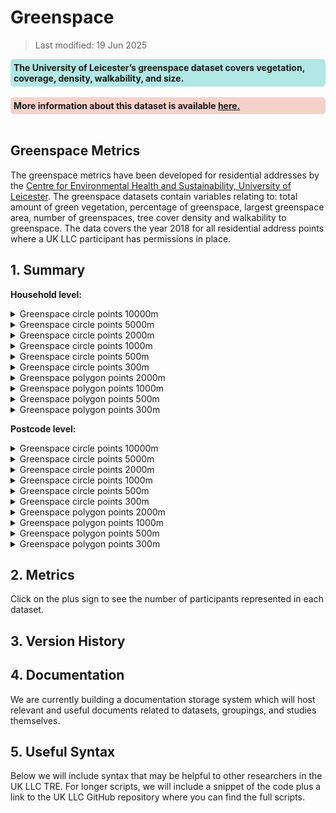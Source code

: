 # Greenspace 


>Last modified: 19 Jun 2025

<div style="background-color: rgba(0, 178, 169, 0.3); padding: 5px; border-radius: 5px;"><strong>The University of Leicester’s greenspace dataset covers vegetation, coverage, density, walkability, and size.</strong></div>  
<br>

<div style="background-color: rgba(229, 106, 84, 0.3); padding: 5px; border-radius: 5px;"><strong>More information about this dataset is available <a href="Understanding_greenspace.html" target="_blank">here.</a></strong></div>  
<br>

## Greenspace Metrics

The greenspace metrics have been developed for residential addresses by the [Centre for Environmental Health and Sustainability, University of Leicester](https://le.ac.uk/cehs/research/longitudinal-linkage-collaboration). The greenspace datasets contain variables relating to: total amount of green vegetation, percentage of greenspace, largest greenspace area, number of greenspaces, tree cover density and walkability to greenspace. The data covers the year 2018 for all residential address points where a UK LLC participant has permissions in place.

## 1. Summary 

**Household level:**

<details>
  <summary> Greenspace circle points 10000m</summary>

This dataset contains greenspace metrics that are available for a 10000m circular buffer around participant addresses.

| **Dataset Descriptor**             | **Dataset-specific Information**                                                                                                                                                           |
|-----------------------------------|---------------------------------------------------------------------------------------------------------------------------------------------------------------------------------------------|
| Name of dataset in TRE            | greenspace_circle_points_10000m_hh                                                                                                                                                             |
| Citation (APA)                    | |
| Download citation                 |                                                                                                 |
| Owner                             | University of Leicester                                                                                                                                                                     |
| Temporal coverage                 | 1990-2020                                                                                                                                                                                  |
| Geographical coverage             | United Kingdom                                                                                                                                                                           |
| Key link                          | https://le.ac.uk/people/sarah-johnson                                                                                               |
| Keywords                          | Greenspace, Environment, Walkability                                                                                                                                                            |
| Participant count                 |                                                                                                                                                                                             |
| Number of variables               |                                                                                                                                                                                             |
| Number of observations            |                                                                                                                                                                                             |
| Latest extract date               |                                                                                                                                                                                             |
| Specific restrictions to data use |                                                                                                                                                                                             |
| Build a data request              |                                                                                                                                                                                             |
| Version                           | 
1                                                                                                                                                                                           | 

**Variables:**
| **Variable Group** | **Variable** | **Description** | **Source** | **Date range of data** |
|--------------------|--------------|------------------|------------|-------------------------|
|                    |              |                  |            |                         |
|                    |              |                  |            |                         |
|                    |              |                  |            |                         |
|                    |              |                  |            |                         |
|                    |              |                  |            |                         |

</details>

<details>
  <summary> Greenspace circle points 5000m</summary>

This dataset contains greenspace metrics that are available for a 5000m circular buffer around participant addresses.

| **Dataset Descriptor**             | **Dataset-specific Information**                                                                                                                                                           |
|-----------------------------------|---------------------------------------------------------------------------------------------------------------------------------------------------------------------------------------------|
| Name of dataset in TRE            | greenspace_circle_points_5000m_hh                                                                                                                                                              |
| Citation (APA)                    | |
| Download citation                 |                                                                                                 |
| Owner                             | University of Leicester                                                                                                                                                                     |
| Temporal coverage                 | 1990-2020                                                                                                                                                                                  |
| Geographical coverage             | United Kingdom                                                                                                                                                                           |
| Key link                          | https://le.ac.uk/people/sarah-johnson                                                                                               |
| Keywords                          | Greenspace, Environment, Walkability                                                                                                                                                            |
| Participant count                 |                                                                                                                                                                                             |
| Number of variables               |                                                                                                                                                                                             |
| Number of observations            |                                                                                                                                                                                             |
| Latest extract date               |                                                                                                                                                                                             |
| Specific restrictions to data use |                                                                                                                                                                                             |
| Build a data request              |                                                                                                                                                                                             |
| Version                           | 
1                                                                                                                                                                                           | 

**Variables:**
| **Variable Group** | **Variable** | **Description** | **Source** | **Date range of data** |
|--------------------|--------------|------------------|------------|-------------------------|
|                    |              |                  |            |                         |
|                    |              |                  |            |                         |
|                    |              |                  |            |                         |
|                    |              |                  |            |                         |
|                    |              |                  |            |                         |

</details>

<details>
  <summary> Greenspace circle points 2000m</summary>

This dataset contains greenspace metrics that are available for a 2000m circular buffer around participant addresses.

| **Dataset Descriptor**             | **Dataset-specific Information**                                                                                                                                                           |
|-----------------------------------|---------------------------------------------------------------------------------------------------------------------------------------------------------------------------------------------|
| Name of dataset in TRE            | greenspace_circle_points_2000m_hh                                                                                                                                                              |
| Citation (APA)                    | |
| Download citation                 |                                                                                                 |
| Owner                             | University of Leicester                                                                                                                                                                     |
| Temporal coverage                 | 1990-2020                                                                                                                                                                                  |
| Geographical coverage             | United Kingdom                                                                                                                                                                           |
| Key link                          | https://le.ac.uk/people/sarah-johnson                                                                                               |
| Keywords                          | Greenspace, Environment, Walkability                                                                                                                                                            |
| Participant count                 |                                                                                                                                                                                             |
| Number of variables               |                                                                                                                                                                                             |
| Number of observations            |                                                                                                                                                                                             |
| Latest extract date               |                                                                                                                                                                                             |
| Specific restrictions to data use |                                                                                                                                                                                             |
| Build a data request              |                                                                                                                                                                                             |
| Version                           | 
1                                                                                                                                                                                           | 

**Variables:**
| **Variable Group** | **Variable** | **Description** | **Source** | **Date range of data** |
|--------------------|--------------|------------------|------------|-------------------------|
|                    |              |                  |            |                         |
|                    |              |                  |            |                         |
|                    |              |                  |            |                         |
|                    |              |                  |            |                         |
|                    |              |                  |            |                         |

</details>

<details>
  <summary> Greenspace circle points 1000m</summary>

This dataset contains greenspace metrics that are available for a 1000m circular buffer around participant addresses.

| **Dataset Descriptor**             | **Dataset-specific Information**                                                                                                                                                           |
|-----------------------------------|---------------------------------------------------------------------------------------------------------------------------------------------------------------------------------------------|
| Name of dataset in TRE            | greenspace_circle_points_1000m_hh                                                                                                                                                              |
| Citation (APA)                    | |
| Download citation                 |                                                                                                 |
| Owner                             | University of Leicester                                                                                                                                                                     |
| Temporal coverage                 | 1990-2020                                                                                                                                                                                  |
| Geographical coverage             | United Kingdom                                                                                                                                                                           |
| Key link                          | https://le.ac.uk/people/sarah-johnson                                                                                               |
| Keywords                          | Greenspace, Environment, Walkability                                                                                                                                                            |
| Participant count                 |                                                                                                                                                                                             |
| Number of variables               |                                                                                                                                                                                             |
| Number of observations            |                                                                                                                                                                                             |
| Latest extract date               |                                                                                                                                                                                             |
| Specific restrictions to data use |                                                                                                                                                                                             |
| Build a data request              |                                                                                                                                                                                             |
| Version                           | 
1                                                                                                                                                                                           | 

**Variables:**
| **Variable Group** | **Variable** | **Description** | **Source** | **Date range of data** |
|--------------------|--------------|------------------|------------|-------------------------|
|                    |              |                  |            |                         |
|                    |              |                  |            |                         |
|                    |              |                  |            |                         |
|                    |              |                  |            |                         |
|                    |              |                  |            |                         |

</details>

<details>
  <summary> Greenspace circle points 500m</summary>

This dataset contains greenspace metrics that are available for a 500m circular buffer around participant addresses.

| **Dataset Descriptor**             | **Dataset-specific Information**                                                                                                                                                           |
|-----------------------------------|---------------------------------------------------------------------------------------------------------------------------------------------------------------------------------------------|
| Name of dataset in TRE            | greenspace_circle_points_500m_hh                                                                                                                                                              |
| Citation (APA)                    | |
| Download citation                 |                                                                                                 |
| Owner                             | University of Leicester                                                                                                                                                                     |
| Temporal coverage                 | 1990-2020                                                                                                                                                                                  |
| Geographical coverage             | United Kingdom                                                                                                                                                                           |
| Key link                          | https://le.ac.uk/people/sarah-johnson                                                                                               |
| Keywords                          | Greenspace, Environment, Walkability                                                                                                                                                            |
| Participant count                 |                                                                                                                                                                                             |
| Number of variables               |                                                                                                                                                                                             |
| Number of observations            |                                                                                                                                                                                             |
| Latest extract date               |                                                                                                                                                                                             |
| Specific restrictions to data use |                                                                                                                                                                                             |
| Build a data request              |                                                                                                                                                                                             |
| Version                           | 
1                                                                                                                                                                                           | 

**Variables:**
| **Variable Group** | **Variable** | **Description** | **Source** | **Date range of data** |
|--------------------|--------------|------------------|------------|-------------------------|
|                    |              |                  |            |                         |
|                    |              |                  |            |                         |
|                    |              |                  |            |                         |
|                    |              |                  |            |                         |
|                    |              |                  |            |                         |

</details>

<details>
  <summary> Greenspace circle points 300m</summary>

This dataset contains greenspace metrics that are available for a 300m circular buffer around participant addresses.

| **Dataset Descriptor**             | **Dataset-specific Information**                                                                                                                                                           |
|-----------------------------------|---------------------------------------------------------------------------------------------------------------------------------------------------------------------------------------------|
| Name of dataset in TRE            | greenspace_circle_points_300m_hh                                                                                                                                                              |
| Citation (APA)                    | |
| Download citation                 |                                                                                                 |
| Owner                             | University of Leicester                                                                                                                                                                     |
| Temporal coverage                 | 1990-2020                                                                                                                                                                                  |
| Geographical coverage             | United Kingdom                                                                                                                                                                           |
| Key link                          | https://le.ac.uk/people/sarah-johnson                                                                                               |
| Keywords                          | Greenspace, Environment, Walkability                                                                                                                                                            |
| Participant count                 |                                                                                                                                                                                             |
| Number of variables               |                                                                                                                                                                                             |
| Number of observations            |                                                                                                                                                                                             |
| Latest extract date               |                                                                                                                                                                                             |
| Specific restrictions to data use |                                                                                                                                                                                             |
| Build a data request              |                                                                                                                                                                                             |
| Version                           | 
1                                                                                                                                                                                           | 

**Variables:**
| **Variable Group** | **Variable** | **Description** | **Source** | **Date range of data** |
|--------------------|--------------|------------------|------------|-------------------------|
|                    |              |                  |            |                         |
|                    |              |                  |            |                         |
|                    |              |                  |            |                         |
|                    |              |                  |            |                         |
|                    |              |                  |            |                         |

</details>

<details>
  <summary> Greenspace polygon points 2000m </summary>

This dataset contains greenspace metrics that are available for a 2000m distance along a road and path network from a specific participant address point.

| **Dataset Descriptor**             | **Dataset-specific Information**                                                                                                                                                           |
|-----------------------------------|---------------------------------------------------------------------------------------------------------------------------------------------------------------------------------------------|
| Name of dataset in TRE            | greespace_polygon_points_2000m_hh                                                                                                                                                               |
| Citation (APA)                    | |
| Download citation                 |                                                                                                 |
| Owner                             | University of Leicester                                                                                                                                                                     |
| Temporal coverage                 | 1990-2020                                                                                                                                                                                  |
| Geographical coverage             | United Kingdom                                                                                                                                                                           |
| Key link                          | https://le.ac.uk/people/sarah-johnson                                                                                               |
| Keywords                          | Greenspace, Environment, Walkability                                                                                                                                                            |
| Participant count                 |                                                                                                                                                                                             |
| Number of variables               |                                                                                                                                                                                             |
| Number of observations            |                                                                                                                                                                                             |
| Latest extract date               |                                                                                                                                                                                             |
| Specific restrictions to data use |                                                                                                                                                                                             |
| Build a data request              |                                                                                                                                                                                             |
| Version                           | 
1                                                                                                                                                                                           | 

**Variables:**
| **Variable Group** | **Variable** | **Description** | **Source** | **Date range of data** |
|--------------------|--------------|------------------|------------|-------------------------|
|                    |              |                  |            |                         |
|                    |              |                  |            |                         |
|                    |              |                  |            |                         |
|                    |              |                  |            |                         |
|                    |              |                  |            |                         |

</details>

<details>
  <summary> Greenspace polygon points 1000m </summary>

This dataset contains greenspace metrics that are available for a 1000m distance along a road and path network from a specific participant address point.

| **Dataset Descriptor**             | **Dataset-specific Information**                                                                                                                                                           |
|-----------------------------------|---------------------------------------------------------------------------------------------------------------------------------------------------------------------------------------------|
| Name of dataset in TRE            | greespace_polygon_points_1000m_hh                                                                                                                                                               |
| Citation (APA)                    | |
| Download citation                 |                                                                                                 |
| Owner                             | University of Leicester                                                                                                                                                                     |
| Temporal coverage                 | 1990-2020                                                                                                                                                                                  |
| Geographical coverage             | United Kingdom                                                                                                                                                                           |
| Key link                          | https://le.ac.uk/people/sarah-johnson                                                                                               |
| Keywords                          | Greenspace, Environment, Walkability                                                                                                                                                            |
| Participant count                 |                                                                                                                                                                                             |
| Number of variables               |                                                                                                                                                                                             |
| Number of observations            |                                                                                                                                                                                             |
| Latest extract date               |                                                                                                                                                                                             |
| Specific restrictions to data use |                                                                                                                                                                                             |
| Build a data request              |                                                                                                                                                                                             |
| Version                           | 
1                                                                                                                                                                                           | 

**Variables:**
| **Variable Group** | **Variable** | **Description** | **Source** | **Date range of data** |
|--------------------|--------------|------------------|------------|-------------------------|
|                    |              |                  |            |                         |
|                    |              |                  |            |                         |
|                    |              |                  |            |                         |
|                    |              |                  |            |                         |
|                    |              |                  |            |                         |

</details>

<details>
  <summary> Greenspace polygon points 500m </summary>

This dataset contains greenspace metrics that are available for a 500m distance along a road and path network from a specific participant address point.

| **Dataset Descriptor**             | **Dataset-specific Information**                                                                                                                                                           |
|-----------------------------------|---------------------------------------------------------------------------------------------------------------------------------------------------------------------------------------------|
| Name of dataset in TRE            | greespace_polygon_points_500m_hh                                                                                                                                                               |
| Citation (APA)                    | |
| Download citation                 |                                                                                                 |
| Owner                             | University of Leicester                                                                                                                                                                     |
| Temporal coverage                 | 1990-2020                                                                                                                                                                                  |
| Geographical coverage             | United Kingdom                                                                                                                                                                           |
| Key link                          | https://le.ac.uk/people/sarah-johnson                                                                                               |
| Keywords                          | Greenspace, Environment, Walkability                                                                                                                                                            |
| Participant count                 |                                                                                                                                                                                             |
| Number of variables               |                                                                                                                                                                                             |
| Number of observations            |                                                                                                                                                                                             |
| Latest extract date               |                                                                                                                                                                                             |
| Specific restrictions to data use |                                                                                                                                                                                             |
| Build a data request              |                                                                                                                                                                                             |
| Version                           | 
1                                                                                                                                                                                           | 

**Variables:**
| **Variable Group** | **Variable** | **Description** | **Source** | **Date range of data** |
|--------------------|--------------|------------------|------------|-------------------------|
|                    |              |                  |            |                         |
|                    |              |                  |            |                         |
|                    |              |                  |            |                         |
|                    |              |                  |            |                         |
|                    |              |                  |            |                         |

</details>

<details>
  <summary> Greenspace polygon points 300m </summary>

This dataset contains greenspace metrics that are available for a 300m distance along a road and path network from a specific participant address point.

| **Dataset Descriptor**             | **Dataset-specific Information**                                                                                                                                                           |
|-----------------------------------|---------------------------------------------------------------------------------------------------------------------------------------------------------------------------------------------|
| Name of dataset in TRE            | greespace_polygon_points_300m_hh                                                                                                                                                               |
| Citation (APA)                    | |
| Download citation                 |                                                                                                 |
| Owner                             | University of Leicester                                                                                                                                                                     |
| Temporal coverage                 | 1990-2020                                                                                                                                                                                  |
| Geographical coverage             | United Kingdom                                                                                                                                                                           |
| Key link                          | https://le.ac.uk/people/sarah-johnson                                                                                               |
| Keywords                          | Greenspace, Environment, Walkability                                                                                                                                                            |
| Participant count                 |                                                                                                                                                                                             |
| Number of variables               |                                                                                                                                                                                             |
| Number of observations            |                                                                                                                                                                                             |
| Latest extract date               |                                                                                                                                                                                             |
| Specific restrictions to data use |                                                                                                                                                                                             |
| Build a data request              |                                                                                                                                                                                             |
| Version                           | 
1                                                                                                                                                                                           | 

**Variables:**
| **Variable Group** | **Variable** | **Description** | **Source** | **Date range of data** |
|--------------------|--------------|------------------|------------|-------------------------|
|                    |              |                  |            |                         |
|                    |              |                  |            |                         |
|                    |              |                  |            |                         |
|                    |              |                  |            |                         |
|                    |              |                  |            |                         |

</details>

**Postcode level:**

<details>
  <summary> Greenspace circle points 10000m</summary>

This dataset contains greenspace metrics that are available for a 10000m circular buffer around participant postcodes.

| **Dataset Descriptor**             | **Dataset-specific Information**                                                                                                                                                           |
|-----------------------------------|---------------------------------------------------------------------------------------------------------------------------------------------------------------------------------------------|
| Name of dataset in TRE            | greenspace_circle_points_10000m_pc                                                                                                                                                             |
| Citation (APA)                    | |
| Download citation                 |                                                                                                 |
| Owner                             | University of Leicester                                                                                                                                                                     |
| Temporal coverage                 | 1990-2020                                                                                                                                                                                  |
| Geographical coverage             | United Kingdom                                                                                                                                                                           |
| Key link                          | https://le.ac.uk/people/sarah-johnson                                                                                               |
| Keywords                          | Greenspace, Environment, Walkability                                                                                                                                                            |
| Participant count                 |                                                                                                                                                                                             |
| Number of variables               |                                                                                                                                                                                             |
| Number of observations            |                                                                                                                                                                                             |
| Latest extract date               |                                                                                                                                                                                             |
| Specific restrictions to data use |                                                                                                                                                                                             |
| Build a data request              |                                                                                                                                                                                             |
| Version                           | 
1                                                                                                                                                                                           | 

**Variables:**
| **Variable Group** | **Variable** | **Description** | **Source** | **Date range of data** |
|--------------------|--------------|------------------|------------|-------------------------|
|                    |              |                  |            |                         |
|                    |              |                  |            |                         |
|                    |              |                  |            |                         |
|                    |              |                  |            |                         |
|                    |              |                  |            |                         |

</details>

<details>
  <summary> Greenspace circle points 5000m</summary>

This dataset contains greenspace metrics that are available for a 5000m circular buffer around participant postcodes.

| **Dataset Descriptor**             | **Dataset-specific Information**                                                                                                                                                           |
|-----------------------------------|---------------------------------------------------------------------------------------------------------------------------------------------------------------------------------------------|
| Name of dataset in TRE            | greenspace_circle_points_5000m_pc                                                                                                                                                              |
| Citation (APA)                    | |
| Download citation                 |                                                                                                 |
| Owner                             | University of Leicester                                                                                                                                                                     |
| Temporal coverage                 | 1990-2020                                                                                                                                                                                  |
| Geographical coverage             | United Kingdom                                                                                                                                                                           |
| Key link                          | https://le.ac.uk/people/sarah-johnson                                                                                               |
| Keywords                          | Greenspace, Environment, Walkability                                                                                                                                                            |
| Participant count                 |                                                                                                                                                                                             |
| Number of variables               |                                                                                                                                                                                             |
| Number of observations            |                                                                                                                                                                                             |
| Latest extract date               |                                                                                                                                                                                             |
| Specific restrictions to data use |                                                                                                                                                                                             |
| Build a data request              |                                                                                                                                                                                             |
| Version                           | 
1                                                                                                                                                                                           | 

**Variables:**
| **Variable Group** | **Variable** | **Description** | **Source** | **Date range of data** |
|--------------------|--------------|------------------|------------|-------------------------|
|                    |              |                  |            |                         |
|                    |              |                  |            |                         |
|                    |              |                  |            |                         |
|                    |              |                  |            |                         |
|                    |              |                  |            |                         |

</details>

<details>
  <summary> Greenspace circle points 2000m</summary>

This dataset contains greenspace metrics that are available for a 2000m circular buffer around participant postcodes.

| **Dataset Descriptor**             | **Dataset-specific Information**                                                                                                                                                           |
|-----------------------------------|---------------------------------------------------------------------------------------------------------------------------------------------------------------------------------------------|
| Name of dataset in TRE            | greenspace_circle_points_2000m_pc                                                                                                                                                              |
| Citation (APA)                    | |
| Download citation                 |                                                                                                 |
| Owner                             | University of Leicester                                                                                                                                                                     |
| Temporal coverage                 | 1990-2020                                                                                                                                                                                  |
| Geographical coverage             | United Kingdom                                                                                                                                                                           |
| Key link                          | https://le.ac.uk/people/sarah-johnson                                                                                               |
| Keywords                          | Greenspace, Environment, Walkability                                                                                                                                                            |
| Participant count                 |                                                                                                                                                                                             |
| Number of variables               |                                                                                                                                                                                             |
| Number of observations            |                                                                                                                                                                                             |
| Latest extract date               |                                                                                                                                                                                             |
| Specific restrictions to data use |                                                                                                                                                                                             |
| Build a data request              |                                                                                                                                                                                             |
| Version                           | 
1                                                                                                                                                                                           | 

**Variables:**
| **Variable Group** | **Variable** | **Description** | **Source** | **Date range of data** |
|--------------------|--------------|------------------|------------|-------------------------|
|                    |              |                  |            |                         |
|                    |              |                  |            |                         |
|                    |              |                  |            |                         |
|                    |              |                  |            |                         |
|                    |              |                  |            |                         |

</details>

<details>
  <summary> Greenspace circle points 1000m</summary>

This dataset contains greenspace metrics that are available for a 1000m circular buffer around participant postcodes.

| **Dataset Descriptor**             | **Dataset-specific Information**                                                                                                                                                           |
|-----------------------------------|---------------------------------------------------------------------------------------------------------------------------------------------------------------------------------------------|
| Name of dataset in TRE            | greenspace_circle_points_1000m_pc                                                                                                                                                              |
| Citation (APA)                    | |
| Download citation                 |                                                                                                 |
| Owner                             | University of Leicester                                                                                                                                                                     |
| Temporal coverage                 | 1990-2020                                                                                                                                                                                  |
| Geographical coverage             | United Kingdom                                                                                                                                                                           |
| Key link                          | https://le.ac.uk/people/sarah-johnson                                                                                               |
| Keywords                          | Greenspace, Environment, Walkability                                                                                                                                                            |
| Participant count                 |                                                                                                                                                                                             |
| Number of variables               |                                                                                                                                                                                             |
| Number of observations            |                                                                                                                                                                                             |
| Latest extract date               |                                                                                                                                                                                             |
| Specific restrictions to data use |                                                                                                                                                                                             |
| Build a data request              |                                                                                                                                                                                             |
| Version                           | 
1                                                                                                                                                                                           | 

**Variables:**
| **Variable Group** | **Variable** | **Description** | **Source** | **Date range of data** |
|--------------------|--------------|------------------|------------|-------------------------|
|                    |              |                  |            |                         |
|                    |              |                  |            |                         |
|                    |              |                  |            |                         |
|                    |              |                  |            |                         |
|                    |              |                  |            |                         |

</details>

<details>
  <summary> Greenspace circle points 500m</summary>

This dataset contains greenspace metrics that are available for a 500m circular buffer around participant postcodes.

| **Dataset Descriptor**             | **Dataset-specific Information**                                                                                                                                                           |
|-----------------------------------|---------------------------------------------------------------------------------------------------------------------------------------------------------------------------------------------|
| Name of dataset in TRE            | greenspace_circle_points_500m_pc                                                                                                                                                              |
| Citation (APA)                    | |
| Download citation                 |                                                                                                 |
| Owner                             | University of Leicester                                                                                                                                                                     |
| Temporal coverage                 | 1990-2020                                                                                                                                                                                  |
| Geographical coverage             | United Kingdom                                                                                                                                                                           |
| Key link                          | https://le.ac.uk/people/sarah-johnson                                                                                               |
| Keywords                          | Greenspace, Environment, Walkability                                                                                                                                                            |
| Participant count                 |                                                                                                                                                                                             |
| Number of variables               |                                                                                                                                                                                             |
| Number of observations            |                                                                                                                                                                                             |
| Latest extract date               |                                                                                                                                                                                             |
| Specific restrictions to data use |                                                                                                                                                                                             |
| Build a data request              |                                                                                                                                                                                             |
| Version                           | 
1                                                                                                                                                                                           | 

**Variables:**
| **Variable Group** | **Variable** | **Description** | **Source** | **Date range of data** |
|--------------------|--------------|------------------|------------|-------------------------|
|                    |              |                  |            |                         |
|                    |              |                  |            |                         |
|                    |              |                  |            |                         |
|                    |              |                  |            |                         |
|                    |              |                  |            |                         |

</details>

<details>
  <summary> Greenspace circle points 300m</summary>

This dataset contains greenspace metrics that are available for a 300m circular buffer around participant postcodes.

| **Dataset Descriptor**             | **Dataset-specific Information**                                                                                                                                                           |
|-----------------------------------|---------------------------------------------------------------------------------------------------------------------------------------------------------------------------------------------|
| Name of dataset in TRE            | greenspace_circle_points_300m_pc                                                                                                                                                              |
| Citation (APA)                    | |
| Download citation                 |                                                                                                 |
| Owner                             | University of Leicester                                                                                                                                                                     |
| Temporal coverage                 | 1990-2020                                                                                                                                                                                  |
| Geographical coverage             | United Kingdom                                                                                                                                                                           |
| Key link                          | https://le.ac.uk/people/sarah-johnson                                                                                               |
| Keywords                          | Greenspace, Environment, Walkability                                                                                                                                                            |
| Participant count                 |                                                                                                                                                                                             |
| Number of variables               |                                                                                                                                                                                             |
| Number of observations            |                                                                                                                                                                                             |
| Latest extract date               |                                                                                                                                                                                             |
| Specific restrictions to data use |                                                                                                                                                                                             |
| Build a data request              |                                                                                                                                                                                             |
| Version                           | 
1                                                                                                                                                                                           | 

**Variables:**
| **Variable Group** | **Variable** | **Description** | **Source** | **Date range of data** |
|--------------------|--------------|------------------|------------|-------------------------|
|                    |              |                  |            |                         |
|                    |              |                  |            |                         |
|                    |              |                  |            |                         |
|                    |              |                  |            |                         |
|                    |              |                  |            |                         |

</details>

<details>
  <summary> Greenspace polygon points 2000m </summary>

This dataset contains greenspace metrics that are available for a 2000m distance along a road and path network from a specific participant postcodes.

| **Dataset Descriptor**             | **Dataset-specific Information**                                                                                                                                                           |
|-----------------------------------|---------------------------------------------------------------------------------------------------------------------------------------------------------------------------------------------|
| Name of dataset in TRE            | greespace_polygon_points_2000m_pc                                                                                                                                                               |
| Citation (APA)                    | |
| Download citation                 |                                                                                                 |
| Owner                             | University of Leicester                                                                                                                                                                     |
| Temporal coverage                 | 1990-2020                                                                                                                                                                                  |
| Geographical coverage             | United Kingdom                                                                                                                                                                           |
| Key link                          | https://le.ac.uk/people/sarah-johnson                                                                                               |
| Keywords                          | Greenspace, Environment, Walkability                                                                                                                                                            |
| Participant count                 |                                                                                                                                                                                             |
| Number of variables               |                                                                                                                                                                                             |
| Number of observations            |                                                                                                                                                                                             |
| Latest extract date               |                                                                                                                                                                                             |
| Specific restrictions to data use |                                                                                                                                                                                             |
| Build a data request              |                                                                                                                                                                                             |
| Version                           | 
1                                                                                                                                                                                           | 

**Variables:**
| **Variable Group** | **Variable** | **Description** | **Source** | **Date range of data** |
|--------------------|--------------|------------------|------------|-------------------------|
|                    |              |                  |            |                         |
|                    |              |                  |            |                         |
|                    |              |                  |            |                         |
|                    |              |                  |            |                         |
|                    |              |                  |            |                         |

</details>

<details>
  <summary> Greenspace polygon points 1000m </summary>

This dataset contains greenspace metrics that are available for a 1000m distance along a road and path network from a specific participant postcodes.

| **Dataset Descriptor**             | **Dataset-specific Information**                                                                                                                                                           |
|-----------------------------------|---------------------------------------------------------------------------------------------------------------------------------------------------------------------------------------------|
| Name of dataset in TRE            | greespace_polygon_points_1000m_pc                                                                                                                                                               |
| Citation (APA)                    | |
| Download citation                 |                                                                                                 |
| Owner                             | University of Leicester                                                                                                                                                                     |
| Temporal coverage                 | 1990-2020                                                                                                                                                                                  |
| Geographical coverage             | United Kingdom                                                                                                                                                                           |
| Key link                          | https://le.ac.uk/people/sarah-johnson                                                                                               |
| Keywords                          | Greenspace, Environment, Walkability                                                                                                                                                            |
| Participant count                 |                                                                                                                                                                                             |
| Number of variables               |                                                                                                                                                                                             |
| Number of observations            |                                                                                                                                                                                             |
| Latest extract date               |                                                                                                                                                                                             |
| Specific restrictions to data use |                                                                                                                                                                                             |
| Build a data request              |                                                                                                                                                                                             |
| Version                           | 
1                                                                                                                                                                                           | 

**Variables:**
| **Variable Group** | **Variable** | **Description** | **Source** | **Date range of data** |
|--------------------|--------------|------------------|------------|-------------------------|
|                    |              |                  |            |                         |
|                    |              |                  |            |                         |
|                    |              |                  |            |                         |
|                    |              |                  |            |                         |
|                    |              |                  |            |                         |

</details>

<details>
  <summary> Greenspace polygon points 500m </summary>

This dataset contains greenspace metrics that are available for a 500m distance along a road and path network from a specific participant postcodes.

| **Dataset Descriptor**             | **Dataset-specific Information**                                                                                                                                                           |
|-----------------------------------|---------------------------------------------------------------------------------------------------------------------------------------------------------------------------------------------|
| Name of dataset in TRE            | greespace_polygon_points_500m_pc                                                                                                                                                               |
| Citation (APA)                    | |
| Download citation                 |                                                                                                 |
| Owner                             | University of Leicester                                                                                                                                                                     |
| Temporal coverage                 | 1990-2020                                                                                                                                                                                  |
| Geographical coverage             | United Kingdom                                                                                                                                                                           |
| Key link                          | https://le.ac.uk/people/sarah-johnson                                                                                               |
| Keywords                          | Greenspace, Environment, Walkability                                                                                                                                                            |
| Participant count                 |                                                                                                                                                                                             |
| Number of variables               |                                                                                                                                                                                             |
| Number of observations            |                                                                                                                                                                                             |
| Latest extract date               |                                                                                                                                                                                             |
| Specific restrictions to data use |                                                                                                                                                                                             |
| Build a data request              |                                                                                                                                                                                             |
| Version                           | 
1                                                                                                                                                                                           | 

**Variables:**
| **Variable Group** | **Variable** | **Description** | **Source** | **Date range of data** |
|--------------------|--------------|------------------|------------|-------------------------|
|                    |              |                  |            |                         |
|                    |              |                  |            |                         |
|                    |              |                  |            |                         |
|                    |              |                  |            |                         |
|                    |              |                  |            |                         |

</details>

<details>
  <summary> Greenspace polygon points 300m </summary>

This dataset contains greenspace metrics that are available for a 300m distance along a road and path network from a specific participant postcodes.

| **Dataset Descriptor**             | **Dataset-specific Information**                                                                                                                                                           |
|-----------------------------------|---------------------------------------------------------------------------------------------------------------------------------------------------------------------------------------------|
| Name of dataset in TRE            | greespace_polygon_points_300m_pc                                                                                                                                                               |
| Citation (APA)                    | |
| Download citation                 |                                                                                                 |
| Owner                             | University of Leicester                                                                                                                                                                     |
| Temporal coverage                 | 1990-2020                                                                                                                                                                                  |
| Geographical coverage             | United Kingdom                                                                                                                                                                           |
| Key link                          | https://le.ac.uk/people/sarah-johnson                                                                                               |
| Keywords                          | Greenspace, Environment, Walkability                                                                                                                                                            |
| Participant count                 |                                                                                                                                                                                             |
| Number of variables               |                                                                                                                                                                                             |
| Number of observations            |                                                                                                                                                                                             |
| Latest extract date               |                                                                                                                                                                                             |
| Specific restrictions to data use |                                                                                                                                                                                             |
| Build a data request              |                                                                                                                                                                                             |
| Version                           | 
1                                                                                                                                                                                           | 

**Variables:**
| **Variable Group** | **Variable** | **Description** | **Source** | **Date range of data** |
|--------------------|--------------|------------------|------------|-------------------------|
|                    |              |                  |            |                         |
|                    |              |                  |            |                         |
|                    |              |                  |            |                         |
|                    |              |                  |            |                         |
|                    |              |                  |            |                         |

</details>

## 2. Metrics 

Click on the plus sign to see the number of participants represented in each dataset. 

## 3. Version History  

## 4. Documentation 

We are currently building a documentation storage system which will host relevant and useful documents related to datasets, groupings, and studies themselves. 

## 5. Useful Syntax 

Below we will include syntax that may be helpful to other researchers in the UK LLC TRE. For longer scripts, we will include a snippet of the code plus a link to the UK LLC GitHub repository where you can find the full scripts. 

 